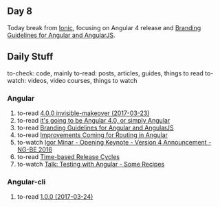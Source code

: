 ## Day 8

Today break from [Ionic](http://ionicframework.com/), focusing on Angular 4 release and [Branding Guidelines for Angular and AngularJS](http://angularjs.blogspot.com.br/2017/01/branding-guidelines-for-angular-and.html).

## Daily Stuff

  to-check: code, mainly
  to-read: posts, articles, guides, things to read
  to-watch: videos, video courses, things to watch

### Angular

  1. to-read [4.0.0 invisible-makeover (2017-03-23)](https://github.com/angular/angular/blob/master/CHANGELOG.md)
  1. to-read [it's going to be Angular 4.0, or simply Angular](https://juristr.com/blog/2016/12/let-me-explain-angular-release-cycles/)
  1. to-read [Branding Guidelines for Angular and AngularJS](http://angularjs.blogspot.com.br/2017/01/branding-guidelines-for-angular-and.html)
  1. to-read [Improvements Coming for Routing in Angular](http://angularjs.blogspot.com.br/2016/06/improvements-coming-for-routing-in.html)
  1. to-watch [Igor Minar - Opening Keynote - Version 4 Announcement - NG-BE 2016](https://www.youtube.com/watch?v=aJIMoLgqU_o&feature=youtu.be&t=9m10s)
  1. to-read [Time-based Release Cycles](http://angularjs.blogspot.com.br/2016/10/versioning-and-releasing-angular.html#Timebased_release_cycles_18)
  1. to-watch [Talk: Testing with Angular - Some Recipes](https://juristr.com/blog/2017/01/talk-angular-testing-recipes/)

### Angular-cli

  1. to-read [1.0.0 (2017-03-24)](https://github.com/angular/angular-cli/blob/master/CHANGELOG.md)
